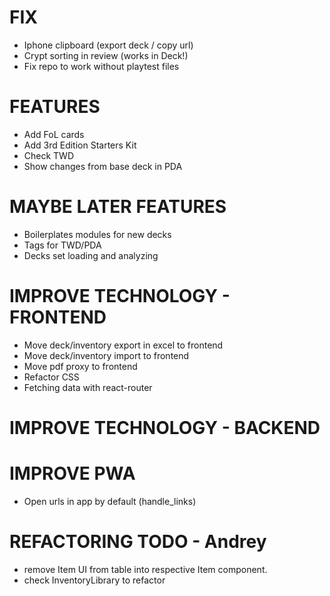 # FIX
- Iphone clipboard (export deck / copy url)
- Crypt sorting in review (works in Deck!)
- Fix repo to work without playtest files

# FEATURES
- Add FoL cards
- Add 3rd Edition Starters Kit
- Check TWD
- Show changes from base deck in PDA

# MAYBE LATER FEATURES
- Boilerplates modules for new decks
- Tags for TWD/PDA
- Decks set loading and analyzing

# IMPROVE TECHNOLOGY - FRONTEND
- Move deck/inventory export in excel to frontend
- Move deck/inventory import to frontend
- Move pdf proxy to frontend
- Refactor CSS
- Fetching data with react-router

# IMPROVE TECHNOLOGY - BACKEND

# IMPROVE PWA
- Open urls in app by default (handle_links)

# REFACTORING TODO - Andrey
- remove Item UI from table into respective Item component.
- check InventoryLibrary to refactor
